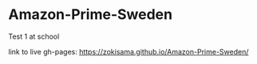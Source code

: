 # Amazon-Prime-Sweden
Test 1 at school

link to live gh-pages:
https://zokisama.github.io/Amazon-Prime-Sweden/